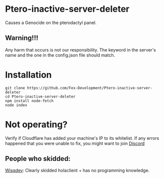 # Ptero-inactive-server-deleter
Causes a Genocide on the pterodactyl panel.

## Warning!!!
Any harm that occurs is not our responsibility. The keyword in the server's name and the one in the config.json file should match.
# Installation
```
git clone https://github.com/Fex-Development/Ptero-inactive-server-deleter
cd Ptero-inactive-server-deleter
npm install node-fetch
node index
```
# Not operating?
Verify if Cloudflare has added your machine's IP to its whitelist. If any errors happened that you were unable to fix, you might want to join [Discord](https://discord.gg/hRbtDP2UR6)

## People who skidded:
[Wisqdev](https://github.com/Wizqdev): Clearly skidded holaclient + has no programming knowledge.
